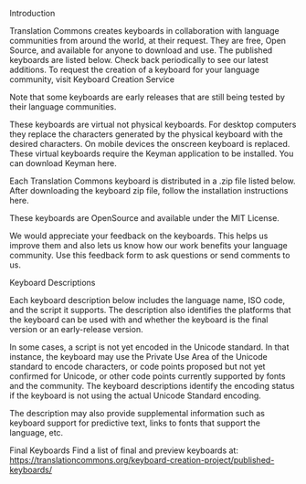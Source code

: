 Introduction

Translation Commons creates keyboards in collaboration with language communities from around the world, at their request. They are free, Open Source, and available for anyone to download and use. The published keyboards are listed below. Check back periodically to see our latest additions. To request the creation of a keyboard for your language community, visit Keyboard Creation Service

Note that some keyboards are early releases that are still being tested by their language communities.

These keyboards are virtual not physical keyboards. For desktop computers they replace the characters generated by the physical keyboard with the desired characters. On mobile devices the onscreen keyboard is replaced. These virtual keyboards require the Keyman application to be installed. You can download Keyman here. 

Each Translation Commons keyboard is distributed in a .zip file listed below. After downloading the keyboard zip file, follow the installation instructions here.

These keyboards are OpenSource and available under the MIT License.

We would appreciate your feedback on the keyboards. This helps us improve them and also lets us know how our work benefits your language community. Use this feedback form to ask questions or send comments to us.

Keyboard Descriptions

Each keyboard description below includes the language name, ISO code, and the script it supports. The description also identifies the platforms that the keyboard can be used with and whether the keyboard is the final version or an early-release version.

In some cases, a script is not yet encoded in the Unicode standard. In that instance, the keyboard may use the Private Use Area of the Unicode standard to encode characters, or code points proposed but not yet confirmed for Unicode, or other code points currently supported by fonts and the community. The keyboard descriptions identify the encoding status if the keyboard is not using the actual Unicode Standard encoding.

The description may also provide supplemental information such as keyboard support for predictive text, links to fonts that support the language, etc.

Final Keyboards
Find a list of final and preview keyboards at:
https://translationcommons.org/keyboard-creation-project/published-keyboards/
